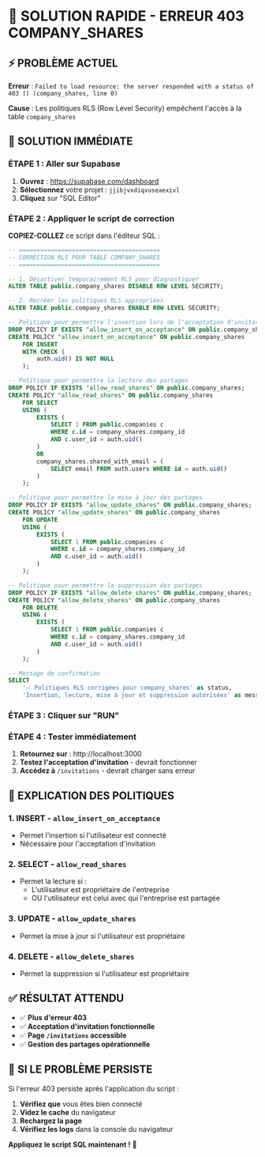 # 🚨 SOLUTION RAPIDE - ERREUR 403 COMPANY_SHARES

## ⚡ PROBLÈME ACTUEL

**Erreur** : `Failed to load resource: the server responded with a status of 403 () (company_shares, line 0)`

**Cause** : Les politiques RLS (Row Level Security) empêchent l'accès à la table `company_shares`

## 🎯 SOLUTION IMMÉDIATE

### ÉTAPE 1 : Aller sur Supabase
1. **Ouvrez** : https://supabase.com/dashboard
2. **Sélectionnez** votre projet : `jjibjvxdiqvuseaexivl`
3. **Cliquez** sur "SQL Editor"

### ÉTAPE 2 : Appliquer le script de correction

**COPIEZ-COLLEZ** ce script dans l'éditeur SQL :

```sql
-- ========================================
-- CORRECTION RLS POUR TABLE COMPANY_SHARES
-- ========================================

-- 1. Désactiver temporairement RLS pour diagnostiquer
ALTER TABLE public.company_shares DISABLE ROW LEVEL SECURITY;

-- 2. Recréer les politiques RLS appropriées
ALTER TABLE public.company_shares ENABLE ROW LEVEL SECURITY;

-- Politique pour permettre l'insertion lors de l'acceptation d'invitation
DROP POLICY IF EXISTS "allow_insert_on_acceptance" ON public.company_shares;
CREATE POLICY "allow_insert_on_acceptance" ON public.company_shares
    FOR INSERT 
    WITH CHECK (
        auth.uid() IS NOT NULL
    );

-- Politique pour permettre la lecture des partages
DROP POLICY IF EXISTS "allow_read_shares" ON public.company_shares;
CREATE POLICY "allow_read_shares" ON public.company_shares
    FOR SELECT 
    USING (
        EXISTS (
            SELECT 1 FROM public.companies c 
            WHERE c.id = company_shares.company_id 
            AND c.user_id = auth.uid()
        )
        OR
        company_shares.shared_with_email = (
            SELECT email FROM auth.users WHERE id = auth.uid()
        )
    );

-- Politique pour permettre la mise à jour des partages
DROP POLICY IF EXISTS "allow_update_shares" ON public.company_shares;
CREATE POLICY "allow_update_shares" ON public.company_shares
    FOR UPDATE 
    USING (
        EXISTS (
            SELECT 1 FROM public.companies c 
            WHERE c.id = company_shares.company_id 
            AND c.user_id = auth.uid()
        )
    );

-- Politique pour permettre la suppression des partages
DROP POLICY IF EXISTS "allow_delete_shares" ON public.company_shares;
CREATE POLICY "allow_delete_shares" ON public.company_shares
    FOR DELETE 
    USING (
        EXISTS (
            SELECT 1 FROM public.companies c 
            WHERE c.id = company_shares.company_id 
            AND c.user_id = auth.uid()
        )
    );

-- Message de confirmation
SELECT 
    '✅ Politiques RLS corrigées pour company_shares' as status,
    'Insertion, lecture, mise à jour et suppression autorisées' as message;
```

### ÉTAPE 3 : Cliquer sur "RUN"

### ÉTAPE 4 : Tester immédiatement
1. **Retournez sur** : http://localhost:3000
2. **Testez l'acceptation d'invitation** - devrait fonctionner
3. **Accédez à** `/invitations` - devrait charger sans erreur

## 🔧 EXPLICATION DES POLITIQUES

### 1. **INSERT** - `allow_insert_on_acceptance`
- Permet l'insertion si l'utilisateur est connecté
- Nécessaire pour l'acceptation d'invitation

### 2. **SELECT** - `allow_read_shares`
- Permet la lecture si :
  - L'utilisateur est propriétaire de l'entreprise
  - OU l'utilisateur est celui avec qui l'entreprise est partagée

### 3. **UPDATE** - `allow_update_shares`
- Permet la mise à jour si l'utilisateur est propriétaire

### 4. **DELETE** - `allow_delete_shares`
- Permet la suppression si l'utilisateur est propriétaire

## ✅ RÉSULTAT ATTENDU

- ✅ **Plus d'erreur 403**
- ✅ **Acceptation d'invitation fonctionnelle**
- ✅ **Page `/invitations` accessible**
- ✅ **Gestion des partages opérationnelle**

## 🚨 SI LE PROBLÈME PERSISTE

Si l'erreur 403 persiste après l'application du script :

1. **Vérifiez que** vous êtes bien connecté
2. **Videz le cache** du navigateur
3. **Rechargez la page**
4. **Vérifiez les logs** dans la console du navigateur

**Appliquez le script SQL maintenant !** 🚀 